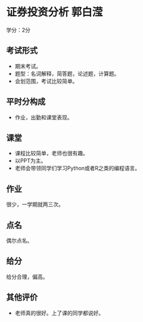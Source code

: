 # 证券投资分析 郭白滢

学分：2分

## 考试形式

- 期末考试。
- 题型：名词解释，简答题，论述题，计算题。
- 会划范围，考试比较简单。

## 平时分构成

- 作业，出勤和课堂表现。

## 课堂

- 课程比较简单，老师也很有趣。
- 以PPT为主。
- 老师会带领同学们学习Python或者R之类的编程语言。

## 作业

很少，一学期就两三次。

## 点名

偶尔点名。

## 给分

给分合理，偏高。

## 其他评价

- 老师真的很好。上了课的同学都说好。
